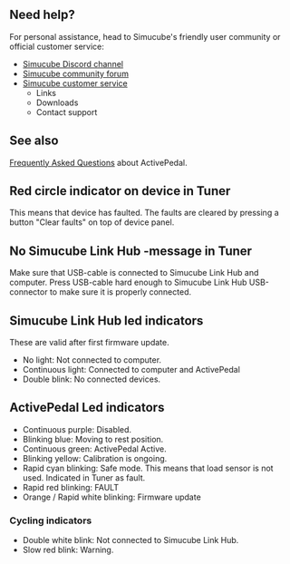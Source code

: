 
## Need help? 

For personal assistance, head to Simucube's friendly user community or official customer service:

* [Simucube Discord channel](https://discord.gg/simucube)
* [Simucube community forum](https://community.granitedevices.com/)
* [Simucube customer service](https://simucube.com/support/)
    * Links
    * Downloads
    * Contact support

## See also 

[Frequently Asked Questions](FAQ.md) about ActivePedal.

## Red circle indicator on device in Tuner

This means that device has faulted. The faults are cleared by pressing a button "Clear faults" on top of device panel.

## No Simucube Link Hub -message in Tuner

Make sure that USB-cable is connected to Simucube Link Hub and computer. Press USB-cable hard enough to Simucube Link Hub USB-connector to make sure it is properly connected.

## Simucube Link Hub led indicators

These are valid after first firmware update.

- No light: Not connected to computer.
- Continuous light: Connected to computer and ActivePedal
- Double blink: No connected devices.

## ActivePedal Led indicators

- Continuous purple: Disabled.
- Blinking blue: Moving to rest position.
- Continuous green: ActivePedal Active.
- Blinking yellow: Calibration is ongoing.
- Rapid cyan blinking: Safe mode. This means that load sensor is not used. Indicated in Tuner as fault.
- Rapid red blinking: FAULT
- Orange / Rapid white blinking: Firmware update

### Cycling indicators

- Double white blink: Not connected to Simucube Link Hub.
- Slow red blink: Warning.




